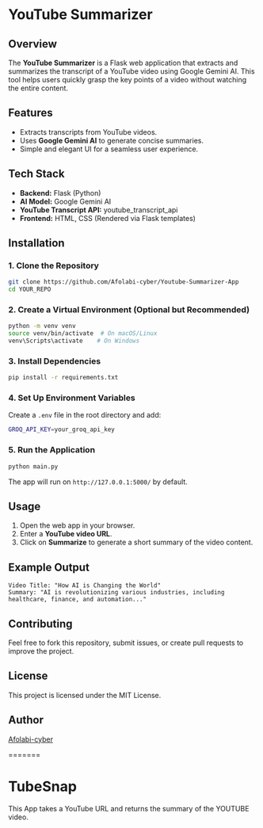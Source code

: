 # YouTube Summarizer

## Overview
The **YouTube Summarizer** is a Flask web application that extracts and summarizes the transcript of a YouTube video using Google Gemini AI. This tool helps users quickly grasp the key points of a video without watching the entire content.

## Features
- Extracts transcripts from YouTube videos.
- Uses **Google Gemini AI** to generate concise summaries.
- Simple and elegant UI for a seamless user experience.

## Tech Stack
- **Backend:** Flask (Python)
- **AI Model:** Google Gemini AI
- **YouTube Transcript API:** youtube_transcript_api
- **Frontend:** HTML, CSS (Rendered via Flask templates)

## Installation

### 1. Clone the Repository
```sh
git clone https://github.com/Afolabi-cyber/Youtube-Summarizer-App
cd YOUR_REPO
```

### 2. Create a Virtual Environment (Optional but Recommended)
```sh
python -m venv venv
source venv/bin/activate  # On macOS/Linux
venv\Scripts\activate    # On Windows
```

### 3. Install Dependencies
```sh
pip install -r requirements.txt
```

### 4. Set Up Environment Variables
Create a `.env` file in the root directory and add:
```sh
GROQ_API_KEY=your_groq_api_key
```

### 5. Run the Application
```sh
python main.py
```
The app will run on `http://127.0.0.1:5000/` by default.

## Usage
1. Open the web app in your browser.
2. Enter a **YouTube video URL**.
3. Click on **Summarize** to generate a short summary of the video content.

## Example Output
```
Video Title: "How AI is Changing the World"
Summary: "AI is revolutionizing various industries, including healthcare, finance, and automation..."
```

## Contributing
Feel free to fork this repository, submit issues, or create pull requests to improve the project.

## License
This project is licensed under the MIT License.

## Author
[Afolabi-cyber]([https://github.com/Afolabi-cyber])

=======
# TubeSnap
This App takes a YouTube URL and returns the summary of the YOUTUBE video. 

